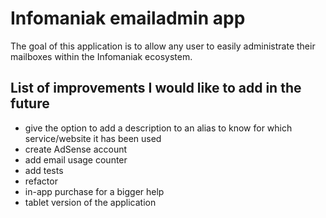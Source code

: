 # Infomaniak emailadmin app

The goal of this application is to allow any user to easily administrate their mailboxes within the
Infomaniak ecosystem.

## List of improvements I would like to add in the future

* give the option to add a description to an alias to know for which service/website it has been used
* create AdSense account
* add email usage counter
* add tests
* refactor
* in-app purchase for a bigger help
* tablet version of the application